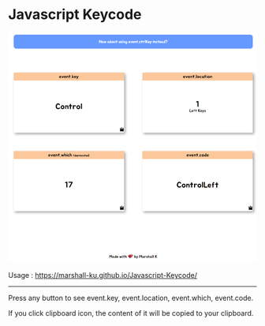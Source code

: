 # Javascript Keycode

![thumb](thumb.png)

Usage : https://marshall-ku.github.io/Javascript-Keycode/

***

Press any button to see event.key, event.location, event.which, event.code.

If you click clipboard icon, the content of it will be copied to your clipboard.
